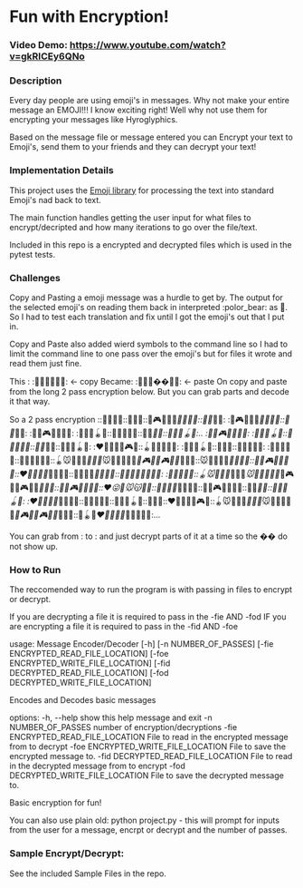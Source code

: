 # Fun with Encryption!

### Video Demo:  https://www.youtube.com/watch?v=gkRICEy6QNo

### Description
Every day people are using emoji's in messages. Why not make your entire message an EMOJI!!! I know exciting right! Well why not use them for encrypting your messages like Hyroglyphics.

Based on the message file or message entered you can Encrypt your text to Emoji's, send them to your friends and they can decrypt your text!

### Implementation Details
This project uses the [Emoji library](https://pypi.org/project/emoji/) for processing the text into standard Emoji's nad back to text.

The main function handles getting the user input for what files to encrypt/decripted and how many iterations to go over the file/text.

Included in this repo is a encrypted and decrypted files which is used in the pytest tests.

### Challenges

Copy and Pasting a emoji message was a hurdle to get by. The output for the selected emoji's on reading them back in interpreted :polor_bear: as :bear:. So I had to test each
translation and fix until I got the emoji's out that I put in.

Copy and Paste also added wierd symbols to the command line so I had to limit the command line to one pass over the emoji's but for files it wrote and read them just fine.

This  : :🧑🥯🥯🐭📣🥯:  <- copy
Became: :🧑🥯🥯��📣🥯: <- paste
On copy and paste from the long 2 pass encryption below. But you can grab parts and decode it that way.

So a 2 pass encryption ::🥶😜🐔🧑::🐔🐼🐭::🧬🎮🥨🥯🐧_🧸🐔🐞🥯::🦘🐧_🦘🐧: :🧬🎮🥨🥯🐧_🧸🐔🐞🥯::🦘🐧_🦘🐧: :🥶🐜🎮🥶🥇🥯🐼: :🐞🐧👑🪀🥯::🧑🐔🧸🥯📣::🦘🐧_🦘🐧::🐞🐧👑🪀🥯:.. :🥶🐜🎮🥶🥇🥯🐼: :🐞🐧👑🪀🥯::🧑🐔🧸🥯📣::🦘🐧_🦘🐧::🐞🐧👑🪀🥯: :❤️🥯🐼🧸👑🎮🐼::🪀🐜🐧🍳🥯😜: :🐞🐧👑🪀🥯::🐔🐼🐭::🧑🐔🧸🥯📣: :🧑🐔🧸🥯📣::🧑🥯🥯🐭📣🥯::🪀🐭👑🥶🥇_🐧👑🐭_🐭🐧🐼🧸👑🥯_🍳🎮🐼🥇🎮🐼🧸_🥯🦘🥯::🐭🥯🥨🥨🦘_🧑🥯🐔😜::🥶🐜🎮🥶🥇🥯🐼::❤️🐔🐼🥨🐔_🚿🐔🥶🥯::🥶🐧📣🥨_🚿🐔🥶🥯::🥇🐔🐼🧸🐔😜🐧🐧: :🐔🥨👑📣🐭::🪀🐭👑🥶🥇_🐧👑🐭_🐭🐧🐼🧸👑🥯_🍳🎮🐼🥇🎮🐼🧸_🥯🦘🥯::🥶🐜🎮🥶🥇🥯🐼::❤️😜🥯🐭😽🥯📣::🥶🐧📣🥨_🚿🐔🥶🥯::🥶🐜🎮🥶🥇🥯🐼::🦘🐧_🦘🐧::🐞🐧👑🪀🥯: :❤️🐔🐼🥨🐔_🚿🐔🥶🥯::🧑🐔🧸🥯📣::🐞🐧👑🪀🥯::🥯🧸🧸::❤️🥯🐼🧸👑🎮🐼::🪀🐭👑🥶🥇_🐧👑🐭_🐭🐧🐼🧸👑🥯_🍳🎮🐼🥇🎮🐼🧸_🥯🦘🥯::🦖🪀🐭_❤️📣🐔🥶🥯_🐞🥯🥨🐔📣:...

You can grab from : to : and just decrypt parts of it at a time so the �� do not show up.

### How to Run
The reccomended way to run the program is with passing in files to encrypt or decrypt.

If you are decrypting a file it is required to pass in the -fie AND -fod
IF you are encrypting a file it is required to pass in the -fid AND -foe

usage: Message Encoder/Decoder [-h] [-n NUMBER_OF_PASSES] [-fie ENCRYPTED_READ_FILE_LOCATION] [-foe ENCRYPTED_WRITE_FILE_LOCATION] [-fid DECRYPTED_READ_FILE_LOCATION]
                               [-fod DECRYPTED_WRITE_FILE_LOCATION]

Encodes and Decodes basic messages

options:
  -h, --help            show this help message and exit
  -n NUMBER_OF_PASSES   number of encryption/decryptions
  -fie ENCRYPTED_READ_FILE_LOCATION
                        File to read in the encrypted message from to decrypt
  -foe ENCRYPTED_WRITE_FILE_LOCATION
                        File to save the encrypted message to.
  -fid DECRYPTED_READ_FILE_LOCATION
                        File to read in the decrypted message from to encrypt
  -fod DECRYPTED_WRITE_FILE_LOCATION
                        File to save the decrypted message to.

Basic encryption for fun!

You can also use plain old: python project.py - this will prompt for inputs from the user for a message, encrpt or decrypt and the number of passes.


### Sample Encrypt/Decrypt:
See the included Sample Files in the repo.
